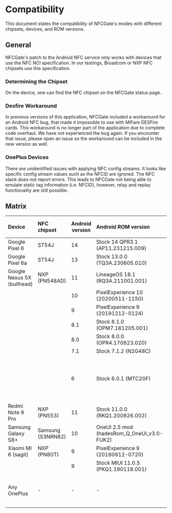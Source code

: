 # Compatibility

This document states the compatibility of NFCGate's modes with different chipsets, devices, and ROM
versions.

## General

NFCGate's patch to the Android NFC service only works with devices that use the NFC NCI
specification. In our testings, Broadcom or NXP NFC chipsets use this specification.

### Determining the Chipset

On the device, one can find the NFC chipset on the NFCGate status page.

### Desfire Workaround

In previous versions of this application, NFCGate included a workaround for an Android NFC bug, that
made it impossible to use with MiFare DESFire cards. This workaround is no longer part of the
application due to complete code overhaul. We have not experienced the bug again. If you encounter
that issue, please open an issue so the workaround can be included in the new version as well.

### OnePlus Devices

There are unidentified issues with applying NFC config streams. It looks like specific config stream
values such as the NFCID are ignored. The NFC stack does not report errors. This leads to NFCGate
not being able to emulate static tag information (i.e. NFCID), however, relay and replay
functionality are still possible.

## Matrix

| Device                     | NFC chipset       | Android version | Android ROM version                        | Clone | On-device capture | Relay | Replay | Notes                                                 |
|:---------------------------|:------------------|-----------------|:-------------------------------------------|:-----:|:-----------------:|:-----:|:------:|:------------------------------------------------------|
| Google Pixel 6             | ST54J             | 14              | Stock 14 QPR3.1 (AP11.231215.009)          |   y   |         y         |   y   |   y    |                                                       |
| Google Pixel 6a            | ST54J             | 13              | Stock 13.0.0 (TQ3A.230605.010)             |   y   |         y         |   y   |   y    |                                                       |
| Google Nexus 5X (bullhead) | NXP (PN548AD)     | 11              | LineageOS 18.1 (RQ3A.211001.001)           |   y   |         y         |   y   |   y    |                                                       |
|                            |                   | 10              | PixelExperience 10 (20200511-1150)         |   y   |         y         |   y   |   y    |                                                       |
|                            |                   | 9               | PixelExperience 9 (20191212-0124)          |   y   |         y         |   y   |   y    |                                                       |
|                            |                   | 8.1             | Stock 8.1.0 (OPM7.181205.001)              |   y   |         y         |   y   |   y    |                                                       |
|                            |                   | 8.0             | Stock 8.0.0 (OPR4.170623.020)              |   y   |         y         |   y   |   y    |                                                       |
|                            |                   | 7.1             | Stock 7.1.2 (N2G48C)                       |   y   |         y         |   y   |   y    |                                                       |
|                            |                   | 6               | Stock 6.0.1 (MTC20F)                       |   y   |         y         |   y   |   y    | No ISO-DEP historical bytes (HIST) due to ROM issue.  |
| Redmi Note 9 Pro           | NXP (PN553)       | 11              | Stock 11.0.0 (RKQ1.200826.002)             |   y   |         y         |   y   |   y    |                                                       |
| Samsung Galaxy S8+         | Samsung (S3NRN82) | 10              | OneUI 2.5 mod (hadesRom_Q_OneUI_v3.0-FUK2) |   y   |         y         |   y   |   y    |                                                       |
| Xiaomi MI 6 (sagit)        | NXP (PN80T)       | 9               | PixelExperience 9 (20180912-0720)          |   y   |         y         |   y   |   y    |                                                       |
|                            |                   | 9               | Stock MIUI 11.0.5 (PKQ1.190118.001)        |   y   |         y         |   y   |   y    |                                                       |
| Any OnePlus                | -                 | -               | -                                          |   n   |         ?         |   ?   |   ?    | Unidentified issues with applying NFC config streams. |
